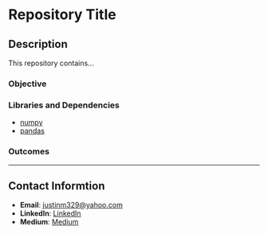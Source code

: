 # Repository Title

## Description
This repository contains...

### Objective

### Libraries and Dependencies
- [numpy](https://numpy.org/)
- [pandas](https://pandas.pydata.org/)

### Outcomes

---
## Contact Informtion
- **Email**: justinm329@yahoo.com
- **LinkedIn**: [LinkedIn](https://www.linkedin.com/in/justin-farnan/)
- **Medium**: [Medium](https://medium.com/@justinfarnan)
